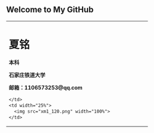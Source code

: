 ## Welcome to My GitHub

<table border="0" background="xz_zs.png" align="center">
  <tr>
    <td width="75%" color="green">
      <h1>夏铭</h1>
      <p><b>本科</b></p>
      <p><b>石家庄铁道大学</b></p>
      <p><b>邮箱：1106573253@qq.com</b></p>

    </td>
    <td width="25%">
      <img src="xm1_120.png" width="100%">
    </td>
  </tr>
</table>
